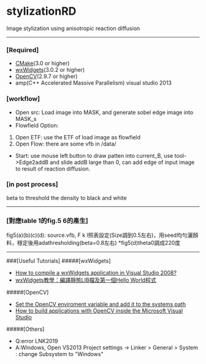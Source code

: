 # stylizationRD 
 Image stylization using anisotropic reaction diffusion

---


### [Required]

 * <a href="http://www.cmake.org/" target="_blank">CMake</a>(3.0 or higher)
 * <a href="https://www.wxwidgets.org/" target="_blank">wxWidgets</a>(3.0.2 or higher)
 * <a href="http://opencv.org/" target="_blank">OpenCV</a>(2.9.7 or higher)
 * amp(C++ Accelerated Massive Parallelism)  visual studio 2013


### [workflow]
 * Open src: Load image into MASK, and generate sobel edge image into MASK_s
 * Flowfield Option: 
  1. Open ETF: use the ETF of load image as flowfield
  2. Open Flow: there are some vfb in /data/

 * Start: use mouse left button to draw patten into current_B, use tool->Edge2addB and slide addB large than 0, can add edge of input image to result of reaction diffusion.


### [in post process]
beta to threshold the density to black and white


---

### [對應table 1的fig.5 6的產生]
fig5(a)(b)(c)(d): source.vfb, F k l照表設定(Size調到0.5左右)，用seed均勻灑顏料，穩定後用adathresholding(beta=0.8左右)
*fig5(d)theta0調成220度

---

###[Useful Tutorials]
#####[wxWidgets]
 * [How to compile a wxWidgets application in Visual Studio 2008?](
http://www.rhyous.com/2009/12/16/how-to-compile-a-wxwidgets-application-in-visual-studio-2008/)
 * [wxWidgets教學：編譯靜態LIB檔及第一個Hello World程式](
http://changyang319.pixnet.net/blog/post/26984931-wxwidgets%E6%95%99%E5%AD%B8%EF%BC%9A%E7%B7%A8%E8%AD%AF%E9%9D%9C%E6%85%8Blib%E6%AA%94%E5%8F%8A%E7%AC%AC%E4%B8%80%E5%80%8Bhello-world)

#####[OpenCV]
 * [Set the OpenCV enviroment variable and add it to the systems path](http://docs.opencv.org/doc/tutorials/introduction/windows_install/windows_install.html#windowssetpathandenviromentvariable)
 * [How to build applications with OpenCV inside the Microsoft Visual Studio](http://docs.opencv.org/doc/tutorials/introduction/windows_visual_studio_Opencv/windows_visual_studio_Opencv.html#windows-visual-studio-how-to)

#####[Others]
 - Q:error LNK2019
 - A:Windows, Open VS2013 Project settings -> Linker > General > System : change Subsystem to "Windows"
